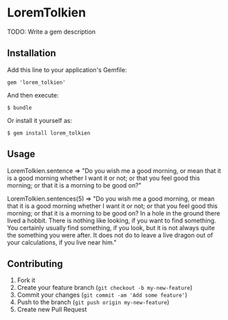 # LoremTolkien

TODO: Write a gem description

## Installation

Add this line to your application's Gemfile:

    gem 'lorem_tolkien'

And then execute:

    $ bundle

Or install it yourself as:

    $ gem install lorem_tolkien

## Usage

LoremTolkien.sentence
  => "Do you wish me a good morning, or mean that it is a good morning whether I want it or not; or that you feel good this morning; or that it is a morning to be good on?"

LoremTolkien.sentences(5)
  => "Do you wish me a good morning, or mean that it is a good morning whether I want it or not; or that you feel good this morning; or that it is a morning to be good on? In a hole in the ground there lived a hobbit. There is nothing like looking, if you want to find something. You certainly usually find something, if you look, but it is not always quite the something you were after. It does not do to leave a live dragon out of your calculations, if you live near him."

## Contributing

1. Fork it
2. Create your feature branch (`git checkout -b my-new-feature`)
3. Commit your changes (`git commit -am 'Add some feature'`)
4. Push to the branch (`git push origin my-new-feature`)
5. Create new Pull Request
